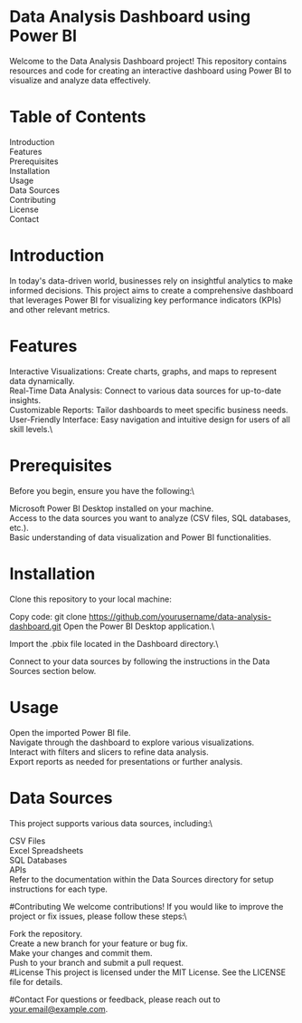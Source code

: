 # Data Analysis Dashboard using Power BI
Welcome to the Data Analysis Dashboard project! This repository contains resources and code for creating an interactive dashboard using Power BI to visualize and analyze data effectively.

# Table of Contents
Introduction\
Features\
Prerequisites\
Installation\
Usage\
Data Sources\
Contributing\
License\
Contact

# Introduction
In today's data-driven world, businesses rely on insightful analytics to make informed decisions. This project aims to create a comprehensive dashboard that leverages Power BI for visualizing key performance indicators (KPIs) and other relevant metrics.

# Features
Interactive Visualizations: Create charts, graphs, and maps to represent data dynamically.\
Real-Time Data Analysis: Connect to various data sources for up-to-date insights.\
Customizable Reports: Tailor dashboards to meet specific business needs.\
User-Friendly Interface: Easy navigation and intuitive design for users of all skill levels.\

# Prerequisites
Before you begin, ensure you have the following:\

Microsoft Power BI Desktop installed on your machine.\
Access to the data sources you want to analyze (CSV files, SQL databases, etc.).\
Basic understanding of data visualization and Power BI functionalities.

# Installation
Clone this repository to your local machine:

Copy code:
git clone https://github.com/yourusername/data-analysis-dashboard.git
Open the Power BI Desktop application.\

Import the .pbix file located in the Dashboard directory.\

Connect to your data sources by following the instructions in the Data Sources section below.

# Usage
Open the imported Power BI file.\
Navigate through the dashboard to explore various visualizations.\
Interact with filters and slicers to refine data analysis.\
Export reports as needed for presentations or further analysis.

# Data Sources
This project supports various data sources, including:\

CSV Files\
Excel Spreadsheets\
SQL Databases\
APIs\
Refer to the documentation within the Data Sources directory for setup instructions for each type.

#Contributing
We welcome contributions! If you would like to improve the project or fix issues, please follow these steps:\

Fork the repository.\
Create a new branch for your feature or bug fix.\
Make your changes and commit them.\
Push to your branch and submit a pull request.\
#License
This project is licensed under the MIT License. See the LICENSE file for details.

#Contact
For questions or feedback, please reach out to your.email@example.com.
